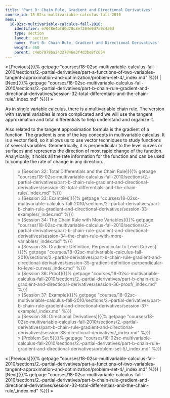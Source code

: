```yaml
---
title: 'Part B: Chain Rule, Gradient and Directional Derivatives'
course_id: 18-02sc-multivariable-calculus-fall-2010
menu:
  18-02sc-multivariable-calculus-fall-2010:
    identifier: e7048e4bfd0d70c8ef294e9d7a9c4a9d
    type: section
    layout: section
    name: 'Part B: Chain Rule, Gradient and Directional Derivatives'
    weight: 460
    parent: c4eb7979ba24327046e3f4d3be8fc654
---
```

« [Previous]({{% getpage "courses/18-02sc-multivariable-calculus-fall-2010/sections/2.-partial-derivatives/part-a-functions-of-two-variables-tangent-approximation-and-optimization/problem-set-4/_index.md" %}}) | [Next]({{% getpage "courses/18-02sc-multivariable-calculus-fall-2010/sections/2.-partial-derivatives/part-b-chain-rule-gradient-and-directional-derivatives/session-32-total-differentials-and-the-chain-rule/_index.md" %}}) »

As in single variable calculus, there is a multivariable chain rule. The version with several variables is more complicated and we will use the tangent approximation and total differentials to help understand and organize it.

Also related to the tangent approximation formula is the gradient of a function. The gradient is one of the key concepts in multivariable calculus. It is a vector field, so it allows us to use vector techniques to study functions of several variables. Geometrically, it is perpendicular to the level curves or surfaces and represents the direction of most rapid change of the function. Analytically, it holds all the rate information for the function and can be used to compute the rate of change in any direction.

> » [Session 32: Total Differentials and the Chain Rule]({{% getpage "courses/18-02sc-multivariable-calculus-fall-2010/sections/2.-partial-derivatives/part-b-chain-rule-gradient-and-directional-derivatives/session-32-total-differentials-and-the-chain-rule/_index.md" %}})  
> » [Session 33: Examples]({{% getpage "courses/18-02sc-multivariable-calculus-fall-2010/sections/2.-partial-derivatives/part-b-chain-rule-gradient-and-directional-derivatives/session-33-examples/_index.md" %}})  
> » [Session 34: The Chain Rule with More Variables]({{% getpage "courses/18-02sc-multivariable-calculus-fall-2010/sections/2.-partial-derivatives/part-b-chain-rule-gradient-and-directional-derivatives/session-34-the-chain-rule-with-more-variables/_index.md" %}})  
> » [Session 35: Gradient: Definition, Perpendicular to Level Curves]({{% getpage "courses/18-02sc-multivariable-calculus-fall-2010/sections/2.-partial-derivatives/part-b-chain-rule-gradient-and-directional-derivatives/session-35-gradient-definition-perpendicular-to-level-curves/_index.md" %}})  
> » [Session 36: Proof]({{% getpage "courses/18-02sc-multivariable-calculus-fall-2010/sections/2.-partial-derivatives/part-b-chain-rule-gradient-and-directional-derivatives/session-36-proof/_index.md" %}})  
> » [Session 37: Example]({{% getpage "courses/18-02sc-multivariable-calculus-fall-2010/sections/2.-partial-derivatives/part-b-chain-rule-gradient-and-directional-derivatives/session-37-example/_index.md" %}})  
> » [Session 38: Directional Derivatives]({{% getpage "courses/18-02sc-multivariable-calculus-fall-2010/sections/2.-partial-derivatives/part-b-chain-rule-gradient-and-directional-derivatives/session-38-directional-derivatives/_index.md" %}})  
> » [Problem Set 5]({{% getpage "courses/18-02sc-multivariable-calculus-fall-2010/sections/2.-partial-derivatives/part-b-chain-rule-gradient-and-directional-derivatives/problem-set-5/_index.md" %}})

« [Previous]({{% getpage "courses/18-02sc-multivariable-calculus-fall-2010/sections/2.-partial-derivatives/part-a-functions-of-two-variables-tangent-approximation-and-optimization/problem-set-4/_index.md" %}}) | [Next]({{% getpage "courses/18-02sc-multivariable-calculus-fall-2010/sections/2.-partial-derivatives/part-b-chain-rule-gradient-and-directional-derivatives/session-32-total-differentials-and-the-chain-rule/_index.md" %}}) »